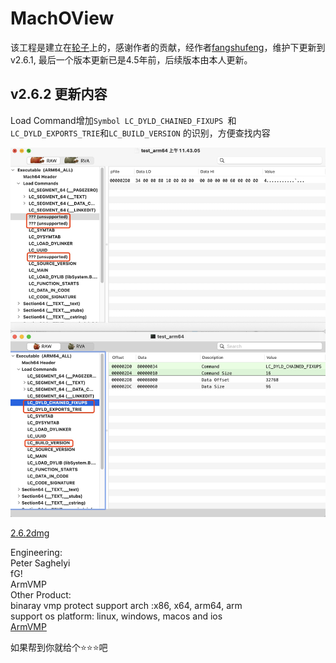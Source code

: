 # MachOView 

该工程是建立在[轮子](https://github.com/gdbinit/MachOView)上的，感谢作者的贡献，经作者[fangshufeng](https://github.com/fangshufeng/MachOView.git)，维护下更新到v2.6.1, 最后一个版本更新已是4.5年前，后续版本由本人更新。

## v2.6.2 更新内容

Load Command增加`Symbol LC_DYLD_CHAINED_FIXUPS `和`LC_DYLD_EXPORTS_TRIE`和`LC_BUILD_VERSION` 的识别，方便查找内容


![](https://github.com/ajisky/MachOView/blob/Branch_support_new_loadcommand/mdimg/1686629672946.jpg)

[2.6.2dmg](https://github.com/ajisky/MachOView/blob/Branch_support_new_loadcommand/release/tag/2.6.2)

Engineering:  
	Peter Saghelyi  
	fG!  
	ArmVMP  
Other Product:  
	binaray vmp protect support arch :x86, x64, arm64, arm  
	support os platform: linux, windows, macos and ios  
	[ArmVMP](https://www.armvmp.com)  

如果帮到你就给个⭐️⭐️⭐️吧
